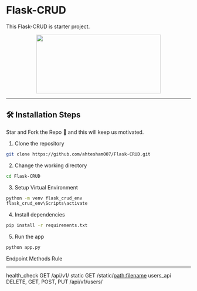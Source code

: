 # Flask-CRUD
This Flask-CRUD is starter project.
<p align="center">
  <img width="340" height="160" src="https://miro.medium.com/max/1266/1*vB-cUmm1_dBBt-4JtL0u5g.jpeg">
</p>

--- 

## 🛠️ Installation Steps

Star and Fork the Repo 🌟 and this will keep us motivated.

1. Clone the repository

```bash
git clone https://github.com/ahtesham007/Flask-CRUD.git
```

2. Change the working directory

```bash
cd Flask-CRUD
```

3. Setup Virtual Environment

```bash
python -m venv flask_crud_env
flask_crud_env\Scripts\activate
```

4. Install dependencies

```bash
pip install -r requirements.txt
```

5. Run the app

```bash
python app.py
```

Endpoint      Methods                 Rule
------------  ----------------------  -----------------------
health_check  GET                     /api/v1/
static        GET                     /static/<path:filename>
users_api     DELETE, GET, POST, PUT  /api/v1/users/
